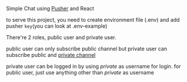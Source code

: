 Simple Chat using [Pusher](https://pusher.com/) and React

to serve this project, you need to create environment file (.env) and add pusher `key`(you can look at .env-example)

There're 2 roles, public user and private user.

public user can only subscribe public channel but private user can subscribe public and [private channel](https://pusher.com/docs/client_api_guide/client_private_channels)

private user can be logged in by using *private* as username for login. for public user, just use anything other than *private* as username

